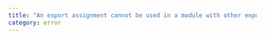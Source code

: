 ```yaml
---
title: "An export assignment cannot be used in a module with other exported elements."
category: error
---
```

